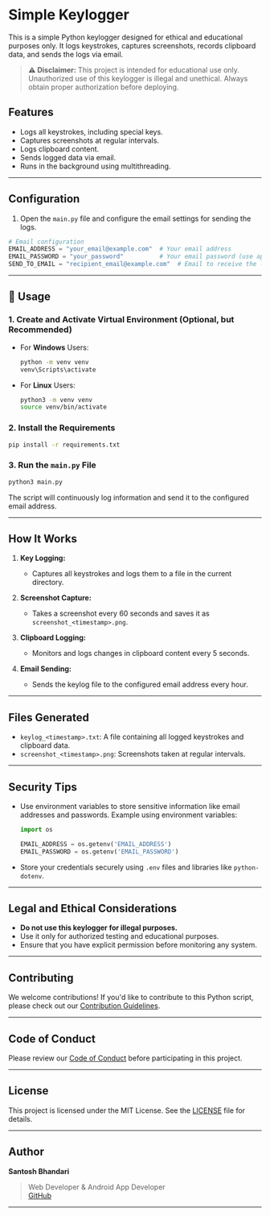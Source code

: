 # **Simple Keylogger**

This is a simple Python keylogger designed for ethical and educational purposes only. It logs keystrokes, captures screenshots, records clipboard data, and sends the logs via email. 

> **⚠️ Disclaimer:** This project is intended for educational use only. Unauthorized use of this keylogger is illegal and unethical. Always obtain proper authorization before deploying.

## **Features**
- Logs all keystrokes, including special keys.
- Captures screenshots at regular intervals.
- Logs clipboard content.
- Sends logged data via email.
- Runs in the background using multithreading.

---

## **Configuration**

1. Open the `main.py` file and configure the email settings for sending the logs.

```python
# Email configuration
EMAIL_ADDRESS = "your_email@example.com"  # Your email address
EMAIL_PASSWORD = "your_password"          # Your email password (use app-specific passwords if needed)
SEND_TO_EMAIL = "recipient_email@example.com"  # Email to receive the logs
```

---

## 🚀 **Usage**

### 1. Create and Activate Virtual Environment (Optional, but Recommended)
- For **Windows** Users:
    ```bash
    python -m venv venv
    venv\Scripts\activate
    ```

- For **Linux** Users:
    ```bash
    python3 -m venv venv
    source venv/bin/activate
    ```

### 2. Install the Requirements
```bash
pip install -r requirements.txt
```

### 3. Run the `main.py` File
```bash
python3 main.py
```

The script will continuously log information and send it to the configured email address.

---

## **How It Works**

1. **Key Logging:**
   - Captures all keystrokes and logs them to a file in the current directory.

2. **Screenshot Capture:**
   - Takes a screenshot every 60 seconds and saves it as `screenshot_<timestamp>.png`.

3. **Clipboard Logging:**
   - Monitors and logs changes in clipboard content every 5 seconds.

4. **Email Sending:**
   - Sends the keylog file to the configured email address every hour.

---

## **Files Generated**

- `keylog_<timestamp>.txt`: A file containing all logged keystrokes and clipboard data.
- `screenshot_<timestamp>.png`: Screenshots taken at regular intervals.

---

## **Security Tips**
- Use environment variables to store sensitive information like email addresses and passwords. 
  Example using environment variables:

  ```python
  import os

  EMAIL_ADDRESS = os.getenv('EMAIL_ADDRESS')
  EMAIL_PASSWORD = os.getenv('EMAIL_PASSWORD')
  ```

- Store your credentials securely using `.env` files and libraries like `python-dotenv`.

---

## **Legal and Ethical Considerations**
- **Do not use this keylogger for illegal purposes.**
- Use it only for authorized testing and educational purposes.
- Ensure that you have explicit permission before monitoring any system.

---

## **Contributing**

We welcome contributions! If you'd like to contribute to this Python script, please check out our [Contribution Guidelines](Contribution.md).

---

## **Code of Conduct**
Please review our [Code of Conduct](CodeOfConduct.md) before participating in this project.

---

## **License**
This project is licensed under the MIT License. See the [LICENSE](LICENSE) file for details.

---

## **Author**
**Santosh Bhandari**  
> Web Developer & Android App Developer  
> [GitHub](https://github.com/santoshvandari)  

---